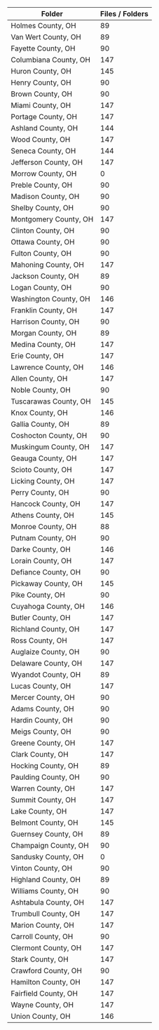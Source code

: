 | Folder                |   Files / Folders |
|-----------------------|-------------------|
| Holmes County, OH     |                89 |
| Van Wert County, OH   |                89 |
| Fayette County, OH    |                90 |
| Columbiana County, OH |               147 |
| Huron County, OH      |               145 |
| Henry County, OH      |                90 |
| Brown County, OH      |                90 |
| Miami County, OH      |               147 |
| Portage County, OH    |               147 |
| Ashland County, OH    |               144 |
| Wood County, OH       |               147 |
| Seneca County, OH     |               144 |
| Jefferson County, OH  |               147 |
| Morrow County, OH     |                 0 |
| Preble County, OH     |                90 |
| Madison County, OH    |                90 |
| Shelby County, OH     |                90 |
| Montgomery County, OH |               147 |
| Clinton County, OH    |                90 |
| Ottawa County, OH     |                90 |
| Fulton County, OH     |                90 |
| Mahoning County, OH   |               147 |
| Jackson County, OH    |                89 |
| Logan County, OH      |                90 |
| Washington County, OH |               146 |
| Franklin County, OH   |               147 |
| Harrison County, OH   |                90 |
| Morgan County, OH     |                89 |
| Medina County, OH     |               147 |
| Erie County, OH       |               147 |
| Lawrence County, OH   |               146 |
| Allen County, OH      |               147 |
| Noble County, OH      |                90 |
| Tuscarawas County, OH |               145 |
| Knox County, OH       |               146 |
| Gallia County, OH     |                89 |
| Coshocton County, OH  |                90 |
| Muskingum County, OH  |               147 |
| Geauga County, OH     |               147 |
| Scioto County, OH     |               147 |
| Licking County, OH    |               147 |
| Perry County, OH      |                90 |
| Hancock County, OH    |               147 |
| Athens County, OH     |               145 |
| Monroe County, OH     |                88 |
| Putnam County, OH     |                90 |
| Darke County, OH      |               146 |
| Lorain County, OH     |               147 |
| Defiance County, OH   |                90 |
| Pickaway County, OH   |               145 |
| Pike County, OH       |                90 |
| Cuyahoga County, OH   |               146 |
| Butler County, OH     |               147 |
| Richland County, OH   |               147 |
| Ross County, OH       |               147 |
| Auglaize County, OH   |                90 |
| Delaware County, OH   |               147 |
| Wyandot County, OH    |                89 |
| Lucas County, OH      |               147 |
| Mercer County, OH     |                90 |
| Adams County, OH      |                90 |
| Hardin County, OH     |                90 |
| Meigs County, OH      |                90 |
| Greene County, OH     |               147 |
| Clark County, OH      |               147 |
| Hocking County, OH    |                89 |
| Paulding County, OH   |                90 |
| Warren County, OH     |               147 |
| Summit County, OH     |               147 |
| Lake County, OH       |               147 |
| Belmont County, OH    |               145 |
| Guernsey County, OH   |                89 |
| Champaign County, OH  |                90 |
| Sandusky County, OH   |                 0 |
| Vinton County, OH     |                90 |
| Highland County, OH   |                89 |
| Williams County, OH   |                90 |
| Ashtabula County, OH  |               147 |
| Trumbull County, OH   |               147 |
| Marion County, OH     |               147 |
| Carroll County, OH    |                90 |
| Clermont County, OH   |               147 |
| Stark County, OH      |               147 |
| Crawford County, OH   |                90 |
| Hamilton County, OH   |               147 |
| Fairfield County, OH  |               147 |
| Wayne County, OH      |               147 |
| Union County, OH      |               146 |